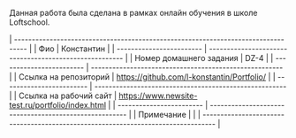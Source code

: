 Данная работа была сделана в рамках онлайн обучения в школе Loftschool.

| --------------------------------------------------------------------------------- |
| Фио                      | Константин                                             |
| ------------------------ | ------------------------------------------------------ |
| Номер домашнего задания  | DZ-4                                                   |
| ------------------------ | ------------------------------------------------------ |
| Ссылка на репозиторий    | https://github.com/l-konstantin/Portfolio/             |
| ------------------------ | ------------------------------------------------------ |
| Ссылка на рабочий сайт   | https://www.newsite-test.ru/portfolio/index.html       |
| ------------------------ | ------------------------------------------------------ |
| Примечание               |                                                        |
| --------------------------------------------------------------------------------- |
